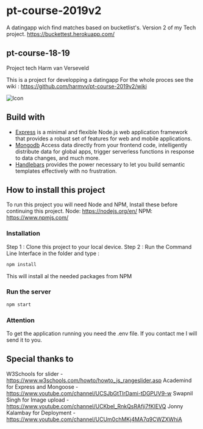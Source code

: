 

# pt-course-2019v2
A datingapp wich find matches based on bucketlist's. Version 2 of my Tech project. https://buckettest.herokuapp.com/
## pt-course-18-19
Project tech Harm van Verseveld

This is a project for developping a datingapp
For the whole proces see the wiki : https://github.com/harmvv/pt-course-2019v2/wiki

![Icon](https://oege.ie.hva.nl/~versevh/afbeeldingen/icon/logo%20datingapp.png)

## Build with

* [Express](https://expressjs.com/) is a minimal and flexible Node.js web application framework that provides a robust set of features for web and mobile applications.
* [Mongodb](https://www.mongodb.com/) Access data directly from your frontend code, intelligently distribute data for global apps, trigger serverless functions in response to data changes, and much more.
* [Handlebars](https://handlebarsjs.com/) provides the power necessary to let you build semantic templates effectively with no frustration.


## How to install this project

To run this project you will need Node and NPM, Install these before continuing this project. 
Node: https://nodejs.org/en/
NPM: https://www.npmjs.com/

### Installation 

Step 1 : Clone this project to your local device. 
Step 2 : Run the Command Line Interface in the folder and type : 
```bash
npm install
``` 
This will install al the needed packages from NPM

### Run the server
```bash
npm start
```

### Attention   
To get the application running you need the .env file. If you contact me I will send it to you.

## Special thanks to
W3Schools for slider - https://www.w3schools.com/howto/howto_js_rangeslider.asp
Academind for Express and Mongoose - https://www.youtube.com/channel/UCSJbGtTlrDami-tDGPUV9-w
Swapnil Singh for Image upload - https://www.youtube.com/channel/UCKbeI_RnkQsRAfji7fKlEVQ
Jonny Kalambay for Deployment - https://www.youtube.com/channel/UCUm0chMKj4MA7q9CWZXWhiA
